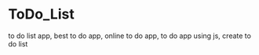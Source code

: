 # ToDo_List
to do list app,
best to do app, 
online to do app,
to do app using js,
create to do list
